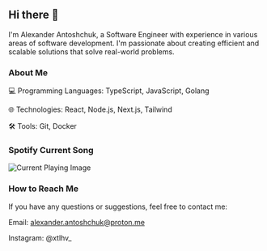 ## Hi there 👋

I'm Alexander Antoshchuk, a Software Engineer with experience in various areas of software development.
I'm passionate about creating efficient and scalable solutions that solve real-world problems.

### About Me

💻 Programming Languages: TypeScript, JavaScript, Golang

🌐 Technologies: React, Node.js, Next.js, Tailwind

🛠️ Tools: Git, Docker

### Spotify Current Song

![Current Playing Image](https://spotify-current-playing-liard.vercel.app/current-playing)

### How to Reach Me

If you have any questions or suggestions, feel free to contact me:

Email: alexander.antoshchuk@proton.me

Instagram: @xtlhv\_

<!--
**aantoschuk/aantoschuk** is a ✨ _special_ ✨ repository because its `README.md` (this file) appears on your GitHub profile.

Here are some ideas to get you started:

- 🔭 I’m currently working on ...
- 🌱 I’m currently learning ...
- 👯 I’m looking to collaborate on ...
- 🤔 I’m looking for help with ...
- 💬 Ask me about ...
- 📫 How to reach me: ...
- 😄 Pronouns: ...
- ⚡ Fun fact: ...
-->
